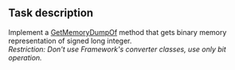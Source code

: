 ## Task description

Implement a [GetMemoryDumpOf](BinaryRepresentation/BitsManipulation.cs#L12) method that gets binary memory representation of signed long integer.   
_Restriction: Don't use Framework's converter classes, use only bit operation._